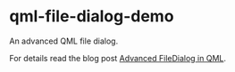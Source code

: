 qml-file-dialog-demo
====================

An advanced QML file dialog.

For details read the blog post [Advanced FileDialog in QML](http://kullo.net/blog/advanced-filedialog-in-qml/).

